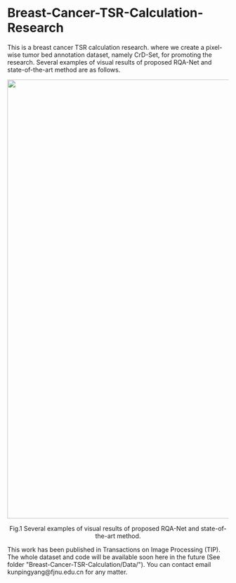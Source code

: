 # Breast-Cancer-TSR-Calculation-Research
This is a breast cancer TSR calculation research. where we create a pixel-wise tumor bed annotation dataset, namely CrD-Set, for promoting the research. Several examples of visual results of proposed RQA-Net and state-of-the-art method are as follows.

<div id="img\-container" align="center"> <img src="figures/Fig_TSR1.png" width="1000px"> <div id="img\-container" align="center">
  
<p align="center">  
Fig.1 Several examples of visual results of proposed RQA-Net and state-of-the-art method.
</p>  

<p align="left"> 
This work has been published in Transactions on Image Processing (TIP). The whole dataset and code will be available soon here in the future (See folder "Breast-Cancer-TSR-Calculation/Data/"). You can contact email kunpingyang@fjnu.edu.cn for any matter.
</p> 
